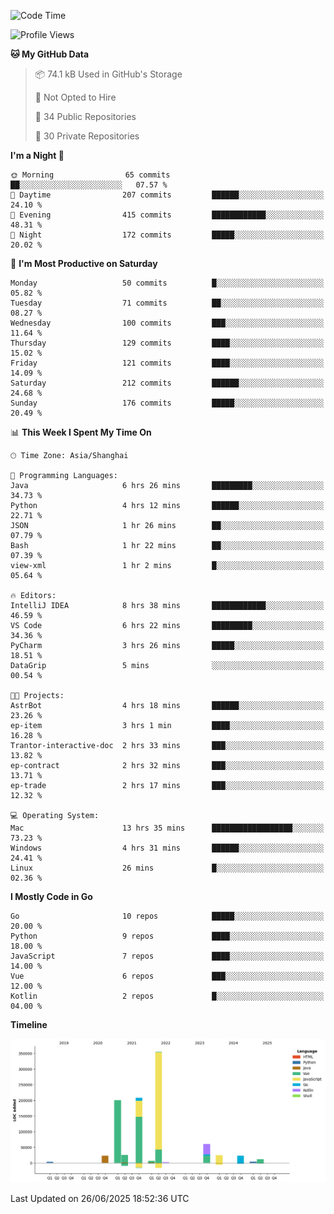 <!--START_SECTION:waka-->
![Code Time](http://img.shields.io/badge/Code%20Time-4%2C244%20hrs%2042%20mins-blue)

![Profile Views](http://img.shields.io/badge/Profile%20Views-0-blue)

**🐱 My GitHub Data** 

> 📦 74.1 kB Used in GitHub's Storage 
 > 
> 🚫 Not Opted to Hire
 > 
> 📜 34 Public Repositories 
 > 
> 🔑 30 Private Repositories 
 > 
**I'm a Night 🦉** 

```text
🌞 Morning                65 commits          ██░░░░░░░░░░░░░░░░░░░░░░░   07.57 % 
🌆 Daytime                207 commits         ██████░░░░░░░░░░░░░░░░░░░   24.10 % 
🌃 Evening                415 commits         ████████████░░░░░░░░░░░░░   48.31 % 
🌙 Night                  172 commits         █████░░░░░░░░░░░░░░░░░░░░   20.02 % 
```
📅 **I'm Most Productive on Saturday** 

```text
Monday                   50 commits          █░░░░░░░░░░░░░░░░░░░░░░░░   05.82 % 
Tuesday                  71 commits          ██░░░░░░░░░░░░░░░░░░░░░░░   08.27 % 
Wednesday                100 commits         ███░░░░░░░░░░░░░░░░░░░░░░   11.64 % 
Thursday                 129 commits         ████░░░░░░░░░░░░░░░░░░░░░   15.02 % 
Friday                   121 commits         ████░░░░░░░░░░░░░░░░░░░░░   14.09 % 
Saturday                 212 commits         ██████░░░░░░░░░░░░░░░░░░░   24.68 % 
Sunday                   176 commits         █████░░░░░░░░░░░░░░░░░░░░   20.49 % 
```


📊 **This Week I Spent My Time On** 

```text
🕑︎ Time Zone: Asia/Shanghai

💬 Programming Languages: 
Java                     6 hrs 26 mins       █████████░░░░░░░░░░░░░░░░   34.73 % 
Python                   4 hrs 12 mins       ██████░░░░░░░░░░░░░░░░░░░   22.71 % 
JSON                     1 hr 26 mins        ██░░░░░░░░░░░░░░░░░░░░░░░   07.79 % 
Bash                     1 hr 22 mins        ██░░░░░░░░░░░░░░░░░░░░░░░   07.39 % 
view-xml                 1 hr 2 mins         █░░░░░░░░░░░░░░░░░░░░░░░░   05.64 % 

🔥 Editors: 
IntelliJ IDEA            8 hrs 38 mins       ████████████░░░░░░░░░░░░░   46.59 % 
VS Code                  6 hrs 22 mins       █████████░░░░░░░░░░░░░░░░   34.36 % 
PyCharm                  3 hrs 26 mins       █████░░░░░░░░░░░░░░░░░░░░   18.51 % 
DataGrip                 5 mins              ░░░░░░░░░░░░░░░░░░░░░░░░░   00.54 % 

🐱‍💻 Projects: 
AstrBot                  4 hrs 18 mins       ██████░░░░░░░░░░░░░░░░░░░   23.26 % 
ep-item                  3 hrs 1 min         ████░░░░░░░░░░░░░░░░░░░░░   16.28 % 
Trantor-interactive-doc  2 hrs 33 mins       ███░░░░░░░░░░░░░░░░░░░░░░   13.82 % 
ep-contract              2 hrs 32 mins       ███░░░░░░░░░░░░░░░░░░░░░░   13.71 % 
ep-trade                 2 hrs 17 mins       ███░░░░░░░░░░░░░░░░░░░░░░   12.32 % 

💻 Operating System: 
Mac                      13 hrs 35 mins      ██████████████████░░░░░░░   73.23 % 
Windows                  4 hrs 31 mins       ██████░░░░░░░░░░░░░░░░░░░   24.41 % 
Linux                    26 mins             █░░░░░░░░░░░░░░░░░░░░░░░░   02.36 % 
```

**I Mostly Code in Go** 

```text
Go                       10 repos            █████░░░░░░░░░░░░░░░░░░░░   20.00 % 
Python                   9 repos             ████░░░░░░░░░░░░░░░░░░░░░   18.00 % 
JavaScript               7 repos             ████░░░░░░░░░░░░░░░░░░░░░   14.00 % 
Vue                      6 repos             ███░░░░░░░░░░░░░░░░░░░░░░   12.00 % 
Kotlin                   2 repos             █░░░░░░░░░░░░░░░░░░░░░░░░   04.00 % 
```



**Timeline**

![Lines of Code chart](https://raw.githubusercontent.com/youtiaoguagua/youtiaoguagua/master/assets/bar_graph.png)


 Last Updated on 26/06/2025 18:52:36 UTC
<!--END_SECTION:waka-->